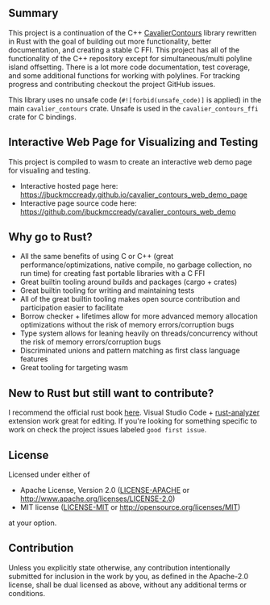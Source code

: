 ## Summary

This project is a continuation of the C++
[CavalierContours](https://github.com/jbuckmccready/CavalierContours) library rewritten in Rust with
the goal of building out more functionality, better documentation, and creating a stable C FFI.
This project has all of the functionality of the C++ repository except for simultaneous/multi
polyline island offsetting. There is a lot more code documentation, test coverage, and some
additional functions for working with polylines. For tracking progress and contributing checkout the
project GitHub issues.

This library uses no unsafe code (`#![forbid(unsafe_code)]` is applied) in the main
`cavalier_contours` crate. Unsafe is used in the `cavalier_contours_ffi` crate for C bindings.

## Interactive Web Page for Visualizing and Testing

This project is compiled to wasm to create an interactive web demo page for visualing and testing.

- Interactive hosted page here: https://jbuckmccready.github.io/cavalier_contours_web_demo_page
- Interactive page source code here: https://github.com/jbuckmccready/cavalier_contours_web_demo

## Why go to Rust?

- All the same benefits of using C or C++ (great performance/optimizations, native compile, no
  garbage collection, no run time) for creating fast portable libraries with a C FFI
- Great builtin tooling around builds and packages (cargo + crates)
- Great builtin tooling for writing and maintaining tests
- All of the great builtin tooling makes open source contribution and participation easier to
  facilitate
- Borrow checker + lifetimes allow for more advanced memory allocation optimizations without the
  risk of memory errors/corruption bugs
- Type system allows for leaning heavily on threads/concurrency without the risk of memory
  errors/corruption bugs
- Discriminated unions and pattern matching as first class language features
- Great tooling for targeting wasm

## New to Rust but still want to contribute?

I recommend the official rust book [here](https://doc.rust-lang.org/book/ch01-00-getting-started.html).
Visual Studio Code + [rust-analyzer](https://rust-analyzer.github.io/) extension work great for editing.
If you're looking for something specific to work on check the project issues labeled `good first issue`.

## License

Licensed under either of

- Apache License, Version 2.0
  ([LICENSE-APACHE](LICENSE-APACHE) or http://www.apache.org/licenses/LICENSE-2.0)
- MIT license
  ([LICENSE-MIT](LICENSE-MIT) or http://opensource.org/licenses/MIT)

at your option.

## Contribution

Unless you explicitly state otherwise, any contribution intentionally submitted
for inclusion in the work by you, as defined in the Apache-2.0 license, shall be
dual licensed as above, without any additional terms or conditions.

